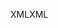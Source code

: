 <span data-ttu-id="58e37-101">XML</span><span class="sxs-lookup"><span data-stu-id="58e37-101">XML</span></span>